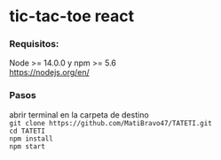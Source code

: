 # tic-tac-toe react

### Requisitos:
 Node >= 14.0.0 y npm >= 5.6
 <br>
 https://nodejs.org/en/
<br>
### Pasos
abrir terminal en la carpeta de destino
<br>
`git clone https://github.com/MatiBravo47/TATETI.git`
<br>
`cd TATETI`
<br>
`npm install`
<br>
`npm start`
